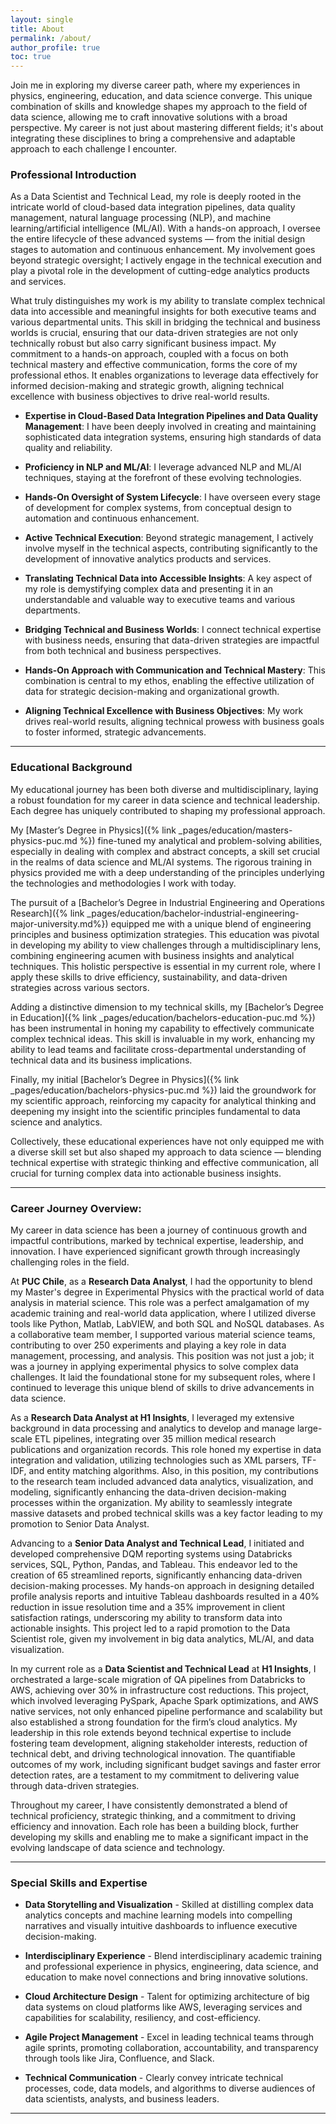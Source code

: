 ```yaml
---
layout: single  
title: About  
permalink: /about/  
author_profile: true  
toc: true  
---
```


<p1>
Join me in exploring my diverse career path, where my experiences in physics, engineering, education, and data science converge. This unique combination of skills and knowledge shapes my approach to the field of data science, allowing me to craft innovative solutions with a broad perspective. My career is not just about mastering different fields; it's about integrating these disciplines to bring a comprehensive and adaptable approach to each challenge I encounter.
</p1>

### Professional Introduction
As a Data Scientist and Technical Lead, my role is deeply rooted in the intricate world of cloud-based data integration pipelines, data quality management, natural language processing (NLP), and machine learning/artificial intelligence (ML/AI). With a hands-on approach, I oversee the entire lifecycle of these advanced systems — from the initial design stages to automation and continuous enhancement. My involvement goes beyond strategic oversight; I actively engage in the technical execution and play a pivotal role in the development of cutting-edge analytics products and services.

What truly distinguishes my work is my ability to translate complex technical data into accessible and meaningful insights for both executive teams and various departmental units. This skill in bridging the technical and business worlds is crucial, ensuring that our data-driven strategies are not only technically robust but also carry significant business impact. My commitment to a hands-on approach, coupled with a focus on both technical mastery and effective communication, forms the core of my professional ethos. It enables organizations to leverage data effectively for informed decision-making and strategic growth, aligning technical excellence with business objectives to drive real-world results.

- **Expertise in Cloud-Based Data Integration Pipelines and Data Quality Management**: I have been deeply involved in creating and maintaining sophisticated data integration systems, ensuring high standards of data quality and reliability.

- **Proficiency in NLP and ML/AI**: I leverage advanced NLP and ML/AI techniques, staying at the forefront of these evolving technologies.

- **Hands-On Oversight of System Lifecycle**: I have overseen every stage of development for complex systems, from conceptual design to automation and continuous enhancement.

- **Active Technical Execution**: Beyond strategic management, I actively involve myself in the technical aspects, contributing significantly to the development of innovative analytics products and services.

- **Translating Technical Data into Accessible Insights**: A key aspect of my role is demystifying complex data and presenting it in an understandable and valuable way to executive teams and various departments.

- **Bridging Technical and Business Worlds**: I connect technical expertise with business needs, ensuring that data-driven strategies are impactful from both technical and business perspectives.

- **Hands-On Approach with Communication and Technical Mastery**: This combination is central to my ethos, enabling the effective utilization of data for strategic decision-making and organizational growth.

- **Aligning Technical Excellence with Business Objectives**: My work drives real-world results, aligning technical prowess with business goals to foster informed, strategic advancements.

---
### Educational Background
My educational journey has been both diverse and multidisciplinary, laying a robust foundation for my career in data science and technical leadership. Each degree has uniquely contributed to shaping my professional approach.

My [Master’s Degree in Physics]({% link _pages/education/masters-physics-puc.md %}) fine-tuned my analytical and problem-solving abilities, especially in dealing with complex and abstract concepts, a skill set crucial in the realms of data science and ML/AI systems. The rigorous training in physics provided me with a deep understanding of the principles underlying the technologies and methodologies I work with today.

The pursuit of a [Bachelor’s Degree in Industrial Engineering and Operations Research]({% link _pages/education/bachelor-industrial-engineering-major-university.md%}) equipped me with a unique blend of engineering principles and business optimization strategies. This education was pivotal in developing my ability to view challenges through a multidisciplinary lens, combining engineering acumen with business insights and analytical techniques. This holistic perspective is essential in my current role, where I apply these skills to drive efficiency, sustainability, and data-driven strategies across various sectors.

Adding a distinctive dimension to my technical skills, my [Bachelor’s Degree in Education]({% link _pages/education/bachelors-education-puc.md %}) has been instrumental in honing my capability to effectively communicate complex technical ideas. This skill is invaluable in my work, enhancing my ability to lead teams and facilitate cross-departmental understanding of technical data and its business implications.

Finally, my initial [Bachelor’s Degree in Physics]({% link _pages/education/bachelors-physics-puc.md %}) laid the groundwork for my scientific approach, reinforcing my capacity for analytical thinking and deepening my insight into the scientific principles fundamental to data science and analytics.

Collectively, these educational experiences have not only equipped me with a diverse skill set but also shaped my approach to data science — blending technical expertise with strategic thinking and effective communication, all crucial for turning complex data into actionable business insights.

---
### Career Journey Overview:
My career in data science has been a journey of continuous growth and impactful contributions, marked by technical expertise, leadership, and innovation. I have experienced significant growth through increasingly challenging roles in the field.

At **PUC Chile**, as a **Research Data Analyst**, I had the opportunity to blend my Master's degree in Experimental Physics with the practical world of data analysis in material science. This role was a perfect amalgamation of my academic training and real-world data application, where I utilized diverse tools like Python, Matlab, LabVIEW, and both SQL and NoSQL databases. As a collaborative team member, I supported various material science teams, contributing to over 250 experiments and playing a key role in data management, processing, and analysis. This position was not just a job; it was a journey in applying experimental physics to solve complex data challenges. It laid the foundational stone for my subsequent roles, where I continued to leverage this unique blend of skills to drive advancements in data science.

As a **Research Data Analyst at H1 Insights**, I leveraged my extensive background in data processing and analytics to develop and manage large-scale ETL pipelines, integrating over 35 million medical research publications and organization records. This role honed my expertise in data integration and validation, utilizing technologies such as XML parsers, TF-IDF, and entity matching algorithms. Also, in this position, my contributions to the research team included advanced data analytics, visualization, and modeling, significantly enhancing the data-driven decision-making processes within the organization. My ability to seamlessly integrate massive datasets and probed technical skills was a key factor leading to my promotion to Senior Data Analyst.

Advancing to a **Senior Data Analyst and Technical Lead**, I initiated and developed comprehensive DQM reporting systems using Databricks services, SQL, Python, Pandas, and Tableau. This endeavor led to the creation of 65 streamlined reports, significantly enhancing data-driven decision-making processes. My hands-on approach in designing detailed profile analysis reports and intuitive Tableau dashboards resulted in a 40% reduction in issue resolution time and a 35% improvement in client satisfaction ratings, underscoring my ability to transform data into actionable insights. This project led to a rapid promotion to the Data Scientist role, given my involvement in big data analytics, ML/AI, and data visualization.

In my current role as a **Data Scientist and Technical Lead** at **H1 Insights**, I orchestrated a large-scale migration of QA pipelines from Databricks to AWS, achieving over 30% in infrastructure cost reductions. This project, which involved leveraging PySpark, Apache Spark optimizations, and AWS native services, not only enhanced pipeline performance and scalability but also established a strong foundation for the firm’s cloud analytics. My leadership in this role extends beyond technical expertise to include fostering team development, aligning stakeholder interests, reduction of technical debt, and driving technological innovation. The quantifiable outcomes of my work, including significant budget savings and faster error detection rates, are a testament to my commitment to delivering value through data-driven strategies.

Throughout my career, I have consistently demonstrated a blend of technical proficiency, strategic thinking, and a commitment to driving efficiency and innovation. Each role has been a building block, further developing my skills and enabling me to make a significant impact in the evolving landscape of data science and technology.

---
### Special Skills and Expertise
- **Data Storytelling and Visualization** - Skilled at distilling complex data analytics concepts and machine learning models into compelling narratives and visually intuitive dashboards to influence executive decision-making.

- **Interdisciplinary Experience** - Blend interdisciplinary academic training and professional experience in physics, engineering, data science, and education to make novel connections and bring innovative solutions.

- **Cloud Architecture Design** - Talent for optimizing architecture of big data systems on cloud platforms like AWS, leveraging services and capabilities for scalability, resiliency, and cost-efficiency.

- **Agile Project Management** - Excel in leading technical teams through agile sprints, promoting collaboration, accountability, and transparency through tools like Jira, Confluence, and Slack.

- **Technical Communication** - Clearly convey intricate technical processes, code, data models, and algorithms to diverse audiences of data scientists, analysts, and business leaders.

---
